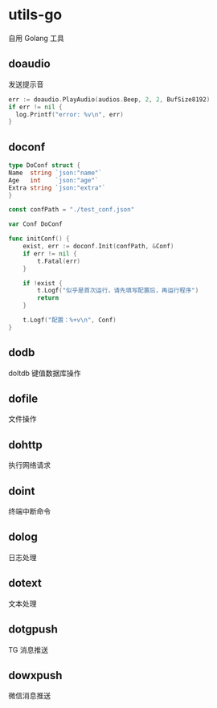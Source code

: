 # utils-go

自用 Golang 工具

## doaudio

发送提示音

```go
err := doaudio.PlayAudio(audios.Beep, 2, 2, BufSize8192)
if err != nil {
  log.Printf("error: %v\n", err)
}
```

## doconf

```go
type DoConf struct {
Name  string `json:"name"`
Age   int    `json:"age"`
Extra string `json:"extra"`
}

const confPath = "./test_conf.json"

var Conf DoConf

func initConf() {
    exist, err := doconf.Init(confPath, &Conf)
    if err != nil {
        t.Fatal(err)
    }

    if !exist {
        t.Logf("似乎是首次运行，请先填写配置后，再运行程序")
        return
    }

    t.Logf("配置：%+v\n", Conf)
}
```

## dodb

doltdb 键值数据库操作

## dofile

文件操作

## dohttp

执行网络请求

## doint

终端中断命令

## dolog

日志处理

## dotext

文本处理

## dotgpush

TG 消息推送

## dowxpush

微信消息推送

